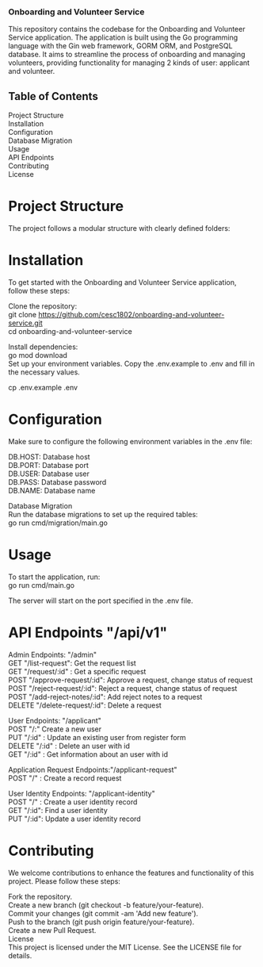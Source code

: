 ### Onboarding and Volunteer Service

This repository contains the codebase for the Onboarding and Volunteer Service application. The application is built using the Go programming language with the Gin web framework, GORM ORM, and PostgreSQL database. It aims to streamline the process of onboarding and managing volunteers, providing functionality for managing 2 kinds of user: applicant and volunteer.  

## Table of Contents 
Project Structure  
Installation  
Configuration  
Database Migration  
Usage  
API Endpoints  
Contributing  
License

# Project Structure
The project follows a modular structure with clearly defined folders:

# Installation
To get started with the Onboarding and Volunteer Service application, follow these steps:

Clone the repository:  
git clone https://github.com/cesc1802/onboarding-and-volunteer-service.git  
cd onboarding-and-volunteer-service

Install dependencies:  
go mod download  
Set up your environment variables. Copy the .env.example to .env and fill in the necessary values.

cp .env.example .env

# Configuration
Make sure to configure the following environment variables in the .env file:

DB.HOST: Database host  
DB.PORT: Database port  
DB.USER: Database user  
DB.PASS: Database password  
DB.NAME: Database name

Database Migration  
Run the database migrations to set up the required tables:  
go run cmd/migration/main.go

# Usage
To start the application, run:  
go run cmd/main.go

The server will start on the port specified in the .env file.

# API Endpoints "/api/v1"
Admin Endpoints: "/admin"  
GET "/list-request": Get the request list  
GET "/request/:id" : Get a specific request  
POST "/approve-request/:id": Approve a request, change status of request  
POST "/reject-request/:id": Reject a request, change status of request  
POST "/add-reject-notes/:id": Add reject notes to a request  
DELETE "/delete-request/:id": Delete a request  

User Endpoints: "/applicant"  
POST "/:" Create a new user  
PUT "/:id" : Update an existing user from register form  
DELETE "/:id" : Delete an user with id  
GET "/:id" : Get information about an user with id

Application Request Endpoints:"/applicant-request"  
POST "/" : Create a record request

User Identity Endpoints: "/applicant-identity"  
POST "/" : Create a user identity record  
GET "/:id": Find a user identity  
PUT "/:id": Update a user identity record    


# Contributing  
We welcome contributions to enhance the features and functionality of this project. Please follow these steps:

Fork the repository.  
Create a new branch (git checkout -b feature/your-feature).  
Commit your changes (git commit -am 'Add new feature').  
Push to the branch (git push origin feature/your-feature).  
Create a new Pull Request.  
License  
This project is licensed under the MIT License. See the LICENSE file for details.  

